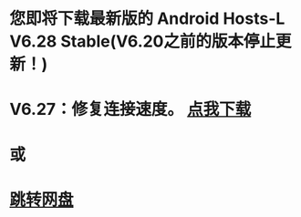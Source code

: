 您即将下载最新版的 Android Hosts-L V6.28 Stable(V6.20之前的版本停止更新！)
===============
V6.27：修复连接速度。
[点我下载](https://github.com/lack006/Android-Hosts-L/raw/master/apk/Android_Hosts-L.apk)
===============
或
===============
[跳转网盘](http://t.cn/Rv7Rr1c)
===============

